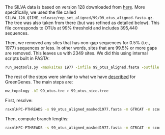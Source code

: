 The SILVA data is based on version 128 downloaded from [here](https://www.arb-silva.de/fileadmin/silva_databases/qiime/Silva_128_release.tgz).
More specifically, we used the file called `SILVA_128_QIIME_release/rep_set_aligned/99/99_otus_aligned.fasta.gz`. 
The tree was also taken from there (but was refined as detailed below). 
This file corresponds to OTUs at 99% threshold and includes 395,440 sequences. 

Then, we removed any sites that has non-gap sequences for 0.5% (i.e., 1977) sequences or less. 
In other words, sites that are 99.5% or more gaps are removed. 
This leaves us with 2349 sites. 
We did this using internal scripts built in PASTA:
~~~bash
run_seqtools.py -masksites 1977 -infile 99_otus_aligned.fasta -outfile 99_otus_aligned_masked1977.fasta
~~~

The rest of the steps were similar to what we have [described](https://github.com/smirarab/sepp/tree/master/sepp-package/buildref) for GreenGenes.
The main steps are:
~~~bash
nw_topology -bI 99_otus.tre > 99_otus_nice.tree
~~~
First, resolve:
~~~bash
raxmlHPC-PTHREADS -s 99_otus_aligned_masked1977.fasta -m GTRCAT -n scoreF-99_otus_aligned_masked1977.fasta -g 99_otus_nice.tree -F -T 24 -p 8956
~~~
Then, compute branch lengths:
~~~bash
raxmlHPC-PTHREADS -s 99_otus_aligned_masked1977.fasta -m GTRCAT -n score-bl-99_otus_aligned_masked1977.fasta -F -f e -t RAxML_result.scoreF-99_otus_aligned_masked1977.fasta -T 24 -p 10625
~~~

